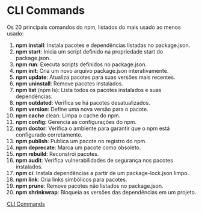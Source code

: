 # CLI Commands

Os 20 principais comandos do npm, listados do mais usado ao menos usado:

1. **npm install**: Instala pacotes e dependências listadas no package.json.
2. **npm start**: Inicia um script definido na propriedade start do package.json.
3. **npm run**: Executa scripts definidos no package.json.
4. **npm init**: Cria um novo arquivo package.json interativamente.
5. **npm update**: Atualiza pacotes para suas versões mais recentes.
6. **npm uninstall**: Remove pacotes instalados.
7. **npm list** (npm ls): Lista todos os pacotes instalados e suas dependências.
8. **npm outdated**: Verifica se há pacotes desatualizados.
9. **npm version**: Define uma nova versão para o pacote.
10. **npm cache** clean: Limpa o cache do npm.
11. **npm config**: Gerencia as configurações do npm.
12. **npm doctor**: Verifica o ambiente para garantir que o npm está configurado corretamente.
13. **npm publish**: Publica um pacote no registro do npm.
14. **npm deprecate**: Marca um pacote como obsoleto.
15. **npm rebuild**: Reconstrói pacotes.
16. **npm audit**: Verifica vulnerabilidades de segurança nos pacotes instalados.
17. **npm ci**: Instala dependências a partir de um package-lock.json limpo.
18. **npm link**: Cria links simbólicos para pacotes.
19. **npm prune**: Remove pacotes não listados no package.json.
20. **npm shrinkwrap**: Bloqueia as versões das dependências em um projeto.

[CLI Commands](https://docs.npmjs.com/cli/v9/commands?v=true)